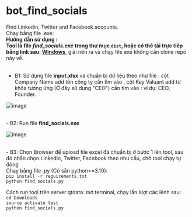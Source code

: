 # bot_find_socials
Find Linkedin, Twitter and Facebook accounts.<br>
Chạy bằng file .exe:<br>
<strong>Hướng dẫn sử dụng :</strong><br>
<strong>Tool là file <i>find_socials.exe</i> trong thư mục <code>dist</code>, hoặc có thể tải trực tiếp bằng link sau: <a href="https://drive.google.com/file/d/19o0lpbDUqbazQc6dlDOHam0cA-albBpT/view?usp=sharing">Windows</a></strong>, giải nén ra và chạy file exe không cần clone repo này về.
<br>
<br>
- B1: Sử dụng file <b>input.xlsx</b> và chuẩn bị dữ liệu theo như file : cột Company Name add tên công ty cần tìm vào , cột Key Valuant add từ khóa tương ứng (Ở đây sử dụng "CEO") cần tìm vào : ví dụ: CEO, Founder. 

![image](https://github.com/TAHKInteractingAI/bot_find_socials/assets/79317931/f7ba4585-eb3c-4883-b097-68d5be580c57)

<br>
- B2: Run file <b>find_socials.exe</b>

![image](https://github.com/TAHKInteractingAI/bot_find_socials/assets/79317931/43478069-de03-4bdb-bf34-b37dc6155d15)

<br>
- B3: Chọn Browser để upload file excel đã chuẩn bị ở bước 1 lên tool, sau đó nhấn chọn Linkedin, Twitter, Facebook theo nhu cầu, chờ tool chạy tự động<br>
Chạy bằng file .py (Có sẵn python>=3.10):<br>
<code>pip install -r requirements.txt</code><br>
<code>python find_socials.py</code>


Cách run tool trên server qtdata: mở terminal, chạy lần lượt các lệnh sau:<br>
<code>cd Downloads</code><br>
<code>source activate test</code> <br>
<code>python find_socials.py</code><br>

